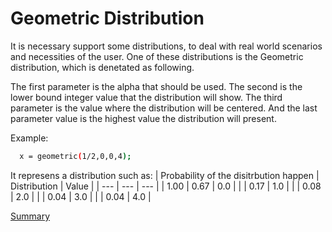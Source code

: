 # Geometric Distribution

It is necessary support some distributions, to deal with real world scenarios and necessities of the user.
One of these distributions is the Geometric distribution, which is denetated as following.

The first parameter is the alpha that should be used.
The second is the lower bound integer value that the distribution will show.
The third parameter is the value where the distribution will be centered.
And the last parameter value is the highest value the distribution will present.

Example:
```sh
  x = geometric(1/2,0,0,4);
```

It represens a distribution such as:
| Probability of the disitrbution happen | Distribution | Value | 
| --- | --- | --- |
| 1.00 | 0.67 | 0.0 |
| | 0.17 | 1.0 |
| | 0.08 | 2.0 |
| | 0.04 | 3.0 |
| | 0.04 | 4.0 |

[Summary](https://github.com/gleisonsdm/Kuifje-Documentation)
